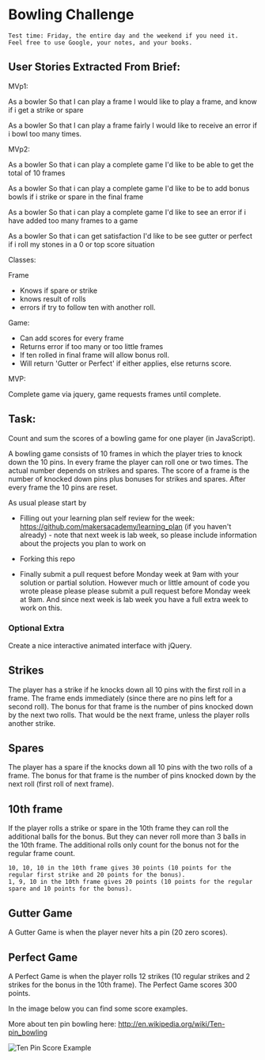 
Bowling Challenge
=================

    Test time: Friday, the entire day and the weekend if you need it.
    Feel free to use Google, your notes, and your books.

User Stories Extracted From Brief:
-----

MVp1:

As a bowler
So that I can play a frame
I would like to play a frame, and know if i get a strike or spare

As a bowler
So that I can play a frame fairly
I would like to receive an error if i bowl too many times.

MVp2:

As a bowler
So that i can play a complete game
I'd like to be able to get the total of 10 frames

As a bowler
So that i can play a complete game
I'd like to be to add bonus bowls if i strike or spare in the final frame


As a bowler
So that i can play a complete game
I'd like to see an error if i have added too many frames to a game

As a bowler
So that i can get satisfaction
I'd like to be see gutter or perfect if i roll my stones in a 0 or top score situation



Classes:

Frame
  - Knows if spare or strike
  - knows result of rolls
  - errors if try to follow ten with another roll.

Game:
  - Can add scores for every frame
  - Returns error if too many or too little frames
  - If ten rolled in final frame will allow bonus roll.
  - Will return 'Gutter or Perfect' if either applies, else returns score.

MVP:

Complete game via jquery, game requests frames until complete.


Task:
-----

Count and sum the scores of a bowling game for one player (in JavaScript).

A bowling game consists of 10 frames in which the player tries to knock down the 10 pins. In every frame the player can roll one or two times. The actual number depends on strikes and spares. The score of a frame is the number of knocked down pins plus bonuses for strikes and spares. After every frame the 10 pins are reset.

As usual please start by

* Filling out your learning plan self review for the week: https://github.com/makersacademy/learning_plan (if you haven't already) - note that next week is lab week, so please include information about the projects you plan to work on
* Forking this repo

* Finally submit a pull request before Monday week at 9am with your solution or partial solution.  However much or little amount of code you wrote please please please submit a pull request before Monday week at 9am.  And since next week is lab week you have a full extra week to work on this.


### Optional Extra

Create a nice interactive animated interface with jQuery.

## Strikes

The player has a strike if he knocks down all 10 pins with the first roll in a frame. The frame ends immediately (since there are no pins left for a second roll). The bonus for that frame is the number of pins knocked down by the next two rolls. That would be the next frame, unless the player rolls another strike.

## Spares

The player has a spare if the knocks down all 10 pins with the two rolls of a frame. The bonus for that frame is the number of pins knocked down by the next roll (first roll of next frame).

## 10th frame

If the player rolls a strike or spare in the 10th frame they can roll the additional balls for the bonus. But they can never roll more than 3 balls in the 10th frame. The additional rolls only count for the bonus not for the regular frame count.

    10, 10, 10 in the 10th frame gives 30 points (10 points for the regular first strike and 20 points for the bonus).
    1, 9, 10 in the 10th frame gives 20 points (10 points for the regular spare and 10 points for the bonus).

## Gutter Game

A Gutter Game is when the player never hits a pin (20 zero scores).

## Perfect Game

A Perfect Game is when the player rolls 12 strikes (10 regular strikes and 2 strikes for the bonus in the 10th frame). The Perfect Game scores 300 points.

In the image below you can find some score examples.

More about ten pin bowling here: http://en.wikipedia.org/wiki/Ten-pin_bowling

![Ten Pin Score Example](images/example_ten_pin_scoring.png)
